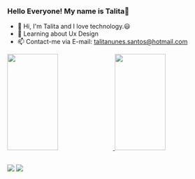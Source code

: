 ### Hello Everyone! My name is Talita👋

- 🔭 Hi, I'm Talita and I love  technology.😃
- 🌱 Learning about Ux Design
- 📫 Contact-me via E-mail: talitanunes.santos@hotmail.com

<div>
   <a href="https://github.com/tahnunes">
  <img width="48%" height="220em" src="https://github-readme-stats.vercel.app/api?username=tahnunes&show_icons=true&theme=dracula&include_all_commits=true&count_private=true"/>
  <img width="48%" height="220em" src="https://github-readme-stats.vercel.app/api/top-langs/?username=tahnunes&layout=compact&langs_count=7&theme=dracula"/>
</div>

  ##
 
<div> 
  <a href = "mailto:talitanunes.santos@hotmail.com"><img src="https://img.shields.io/badge/-Gmail-%23333?style=for-the-badge&logo=gmail&logoColor=white" target="_blank"></a>
  <a href="https://www.linkedin.com/in/nunes-talita/" target="_blank"><img src="https://img.shields.io/badge/-LinkedIn-%230077B5?style=for-the-badge&logo=linkedin&logoColor=white" target="_blank"></a> 
  
</div>
